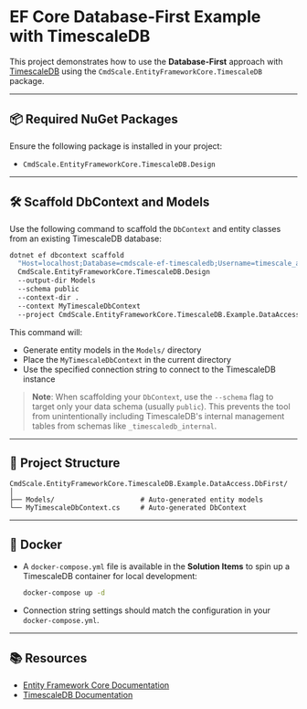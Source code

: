﻿# EF Core Database-First Example with TimescaleDB

This project demonstrates how to use the **Database-First** approach with [TimescaleDB](https://www.timescale.com/) using the `CmdScale.EntityFrameworkCore.TimescaleDB` package.

---

## 📦 Required NuGet Packages

Ensure the following package is installed in your project:

- `CmdScale.EntityFrameworkCore.TimescaleDB.Design`

---

## 🛠️ Scaffold DbContext and Models

Use the following command to scaffold the `DbContext` and entity classes from an existing TimescaleDB database:

```bash
dotnet ef dbcontext scaffold
  "Host=localhost;Database=cmdscale-ef-timescaledb;Username=timescale_admin;Password=R#!kro#GP43ra8Ae"
  CmdScale.EntityFrameworkCore.TimescaleDB.Design
  --output-dir Models
  --schema public
  --context-dir .
  --context MyTimescaleDbContext
  --project CmdScale.EntityFrameworkCore.TimescaleDB.Example.DataAccess.DbFirst
```

This command will:

- Generate entity models in the `Models/` directory
- Place the `MyTimescaleDbContext` in the current directory
- Use the specified connection string to connect to the TimescaleDB instance

> **Note**: When scaffolding your `DbContext`, use the `--schema` flag to target only your data schema (usually `public`). This prevents the tool from unintentionally including TimescaleDB's internal management tables from schemas like `_timescaledb_internal`.

---

## 📁 Project Structure

```text
CmdScale.EntityFrameworkCore.TimescaleDB.Example.DataAccess.DbFirst/
│
├── Models/                     # Auto-generated entity models
└── MyTimescaleDbContext.cs     # Auto-generated DbContext
```

---

## 🐳 Docker

- A `docker-compose.yml` file is available in the **Solution Items** to spin up a TimescaleDB container for local development:

  ```bash
  docker-compose up -d
  ```

- Connection string settings should match the configuration in your `docker-compose.yml`.

---

## 📚 Resources

- [Entity Framework Core Documentation](https://learn.microsoft.com/en-us/ef/core/)
- [TimescaleDB Documentation](https://docs.timescale.com/)

